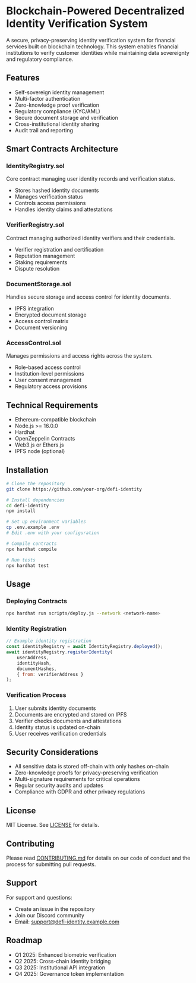 # Blockchain-Powered Decentralized Identity Verification System

A secure, privacy-preserving identity verification system for financial services built on blockchain technology. This system enables financial institutions to verify customer identities while maintaining data sovereignty and regulatory compliance.

## Features

- Self-sovereign identity management
- Multi-factor authentication
- Zero-knowledge proof verification
- Regulatory compliance (KYC/AML)
- Secure document storage and verification
- Cross-institutional identity sharing
- Audit trail and reporting

## Smart Contracts Architecture

### IdentityRegistry.sol
Core contract managing user identity records and verification status.
- Stores hashed identity documents
- Manages verification status
- Controls access permissions
- Handles identity claims and attestations

### VerifierRegistry.sol
Contract managing authorized identity verifiers and their credentials.
- Verifier registration and certification
- Reputation management
- Staking requirements
- Dispute resolution

### DocumentStorage.sol
Handles secure storage and access control for identity documents.
- IPFS integration
- Encrypted document storage
- Access control matrix
- Document versioning

### AccessControl.sol
Manages permissions and access rights across the system.
- Role-based access control
- Institution-level permissions
- User consent management
- Regulatory access provisions

## Technical Requirements

- Ethereum-compatible blockchain
- Node.js >= 16.0.0
- Hardhat
- OpenZeppelin Contracts
- Web3.js or Ethers.js
- IPFS node (optional)

## Installation

```bash
# Clone the repository
git clone https://github.com/your-org/defi-identity

# Install dependencies
cd defi-identity
npm install

# Set up environment variables
cp .env.example .env
# Edit .env with your configuration

# Compile contracts
npx hardhat compile

# Run tests
npx hardhat test
```

## Usage

### Deploying Contracts

```bash
npx hardhat run scripts/deploy.js --network <network-name>
```

### Identity Registration

```javascript
// Example identity registration
const identityRegistry = await IdentityRegistry.deployed();
await identityRegistry.registerIdentity(
    userAddress,
    identityHash,
    documentHashes,
    { from: verifierAddress }
);
```

### Verification Process

1. User submits identity documents
2. Documents are encrypted and stored on IPFS
3. Verifier checks documents and attestations
4. Identity status is updated on-chain
5. User receives verification credentials

## Security Considerations

- All sensitive data is stored off-chain with only hashes on-chain
- Zero-knowledge proofs for privacy-preserving verification
- Multi-signature requirements for critical operations
- Regular security audits and updates
- Compliance with GDPR and other privacy regulations

## License

MIT License. See [LICENSE](LICENSE) for details.

## Contributing

Please read [CONTRIBUTING.md](CONTRIBUTING.md) for details on our code of conduct and the process for submitting pull requests.

## Support

For support and questions:
- Create an issue in the repository
- Join our Discord community
- Email: support@defi-identity.example.com

## Roadmap

- Q1 2025: Enhanced biometric verification
- Q2 2025: Cross-chain identity bridging
- Q3 2025: Institutional API integration
- Q4 2025: Governance token implementation
